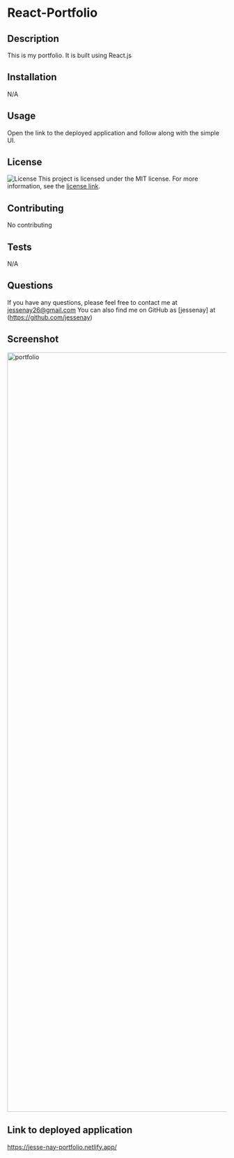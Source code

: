   # React-Portfolio
  
  ## Description
  This is my portfolio. It is built using React.js
  
  
  ## Installation
  N/A
  
  ## Usage
  Open the link to the deployed application and follow along with the simple UI.
  
  ## License
  ![License](https://img.shields.io/badge/license-MIT-blue.svg)
  This project is licensed under the MIT license. For more information, see the [license link](https://opensource.org/licenses/MIT).
  
  ## Contributing
  No contributing
  
  ## Tests
  N/A
  
  ## Questions
  If you have any questions, please feel free to contact me at jessenay26@gmail.com
  You can also find me on GitHub as [jessenay] at (https://github.com/jessenay)

  ## Screenshot
  <img width="1742" alt="portfolio" src="https://github.com/jessenay/React-Portfolio/assets/141958797/24d8acf6-f572-49a6-9ecf-e8b51464aa89">

  ## Link to deployed application
  https://jesse-nay-portfolio.netlify.app/
  

